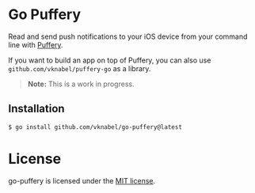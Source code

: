 # Go Puffery

Read and send push notifications to your iOS device from your command line with [Puffery](https://github.com/vknabel/puffery).

If you want to build an app on top of Puffery, you can also use `github.com/vknabel/puffery-go` as a library.

> **Note:** This is a work in progress.

## Installation

```bash
$ go install github.com/vknabel/go-puffery@latest
```

# License

go-puffery is licensed under the [MIT license](./LICENSE).
